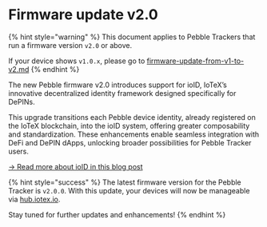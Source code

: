 # Firmware update v2.0

{% hint style="warning" %}
This document applies to Pebble Trackers that run a firmware version `v2.0` or above.

If your device shows `v1.0.x`, please go to [firmware-update-from-v1-to-v2.md](firmware-update-from-v1-to-v2.md "mention")
{% endhint %}

The new Pebble firmware v2.0 introduces support for ioID, IoTeX’s innovative decentralized identity framework designed specifically for DePINs.&#x20;

This upgrade transitions each Pebble device identity, already registered on the IoTeX blockchain, into the ioID system, offering greater composability and standardization. These enhancements enable seamless integration with DeFi and DePIN dApps, unlocking broader possibilities for Pebble Tracker users.

[-> Read more about ioID in this blog post](https://iotex.io/blog/ioid-on-chain-device-identity-for-verifiable-depins/)

{% hint style="success" %}
The latest firmware version for the Pebble Tracker is `v2.0.0`. With this update, your devices will now be manageable via [hub.iotex.io](https://hub.iotex.io).&#x20;

Stay tuned for further updates and enhancements!
{% endhint %}

